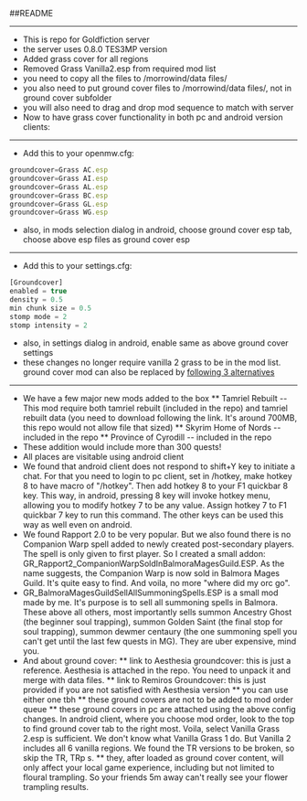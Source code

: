 ##README
***
* This is repo for Goldfiction server
* the server uses 0.8.0 TES3MP version
* Added grass cover for all regions
* Removed Grass Vanilla2.esp from required mod list
* you need to copy all the files to /morrowind/data files/
* you also need to put ground cover files to /morrowind/data files/, not in ground cover subfolder
* you will also need to drag and drop mod sequence to match with server
* Now to have grass cover functionality in both pc and android version clients:
---
* Add this to your openmw.cfg:
```js
groundcover=Grass AC.esp
groundcover=Grass AI.esp
groundcover=Grass AL.esp
groundcover=Grass BC.esp
groundcover=Grass GL.esp
groundcover=Grass WG.esp
```
* also, in mods selection dialog in android, choose ground cover esp tab, choose above esp files as ground cover esp
---
* Add this to your settings.cfg:
```js
[Groundcover]
enabled = true
density = 0.5
min chunk size = 0.5
stomp mode = 2
stomp intensity = 2
```
* also, in settings dialog in android, enable same as above ground cover settings
* these changes no longer require vanilla 2 grass to be in the mod list. ground cover mod can also be replaced by [following 3 alternatives](https://modding-openmw.com/lists/total-overhaul/#total-overhaul-groundcover) 
----
* We have a few major new mods added to the box
** Tamriel Rebuilt  --  This mod require both tamriel rebuilt (included in the repo) and tamriel rebuilt data (you need to download following the link. It's around 700MB, this repo would not allow file that sized)
** Skyrim Home of Nords  --  included in the repo
** Province of Cyrodill  --  included in the repo
* These addition would include more than 300 quests!
* All places are visitable using android client
* We found that android client does not respond to shift+Y key to initiate a chat. For that you need to login to pc client, set in /hotkey, make hotkey 8 to have macro of "/hotkey". Then add hotkey 8 to your F1 quickbar 8 key. This way, in android, pressing 8 key will invoke hotkey menu, allowing you to modify hotkey 7 to be any value. Assign hotkey 7 to F1 quickbar 7 key to run this command. The other keys can be used this way as well even on android.
* We found Rapport 2.0 to be very popular. But we also found there is no Companion Warp spell added to newly created post-secondary players. The spell is only given to first player. So I created a small addon: GR_Rapport2_CompanionWarpSoldInBalmoraMagesGuild.ESP. As the name suggests, the Companion Warp is now sold in Balmora Mages Guild. It's quite easy to find. And voila, no more "where did my orc go".
* GR_BalmoraMagesGuildSellAllSummoningSpells.ESP is a small mod made by me. It's purpose is to sell all summoning spells in Balmora. These above all others, most importantly sells summon Ancestry Ghost (the beginner soul trapping), summon Golden Saint (the final stop for soul trapping), summon dewmer centaury (the one summoning spell you can't get until the last few quests in MG). They are uber expensive, mind you.
* And about ground cover:
** link to Aesthesia groundcover: this is just a reference. Aesthesia is attached in the repo. You need to unpack it and merge with data files.
** link to Remiros Groundcover: this is just provided if you are not satisfied with Aesthesia version
** you can use either one tbh
** these ground covers are not to be added to mod order queue
** these ground covers in pc are attached using the above config changes. In android client, where you choose mod order, look to the top to find ground cover tab to the right most. Voila, select Vanilla Grass 2.esp is sufficient. We don't  know what Vanilla Grass 1 do. But Vanilla 2 includes all 6 vanilla regions. We found the TR versions to be broken, so skip the TR, TRp s.
** they, after loaded as ground cover content, will only affect your local game experience, including but not limited to floural trampling. So your friends 5m away can't really see your flower trampling results.
